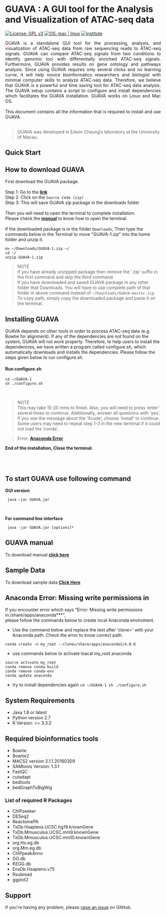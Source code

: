 # GUAVA : A GUI tool for the Analysis and Visualization of ATAC-seq data
[![License: GPL v3](https://img.shields.io/badge/License-GPL%20v3-blue.svg)](https://github.com/MayurDivate/GUAVASourceCode/blob/master/LICENSE) 
[![OS: mac | linux](https://img.shields.io/badge/OS-mac%20%7C%20linux-red.svg)](https://github.com/MayurDivate/GUAVASourceCode#guava--a-gui-tool-for-the-analysis-and-visualization-of-atac-seq-data) 
[![institute](https://img.shields.io/badge/Institute-University%20of%20Macau-blue.svg)](http://www.umac.mo)

<p align="justify">GUAVA is a standalone GUI tool for the processing, analysis, and visualization of ATAC-seq data from raw sequencing reads to ATAC-seq signals. GUAVA can compare ATAC-seq signals from two conditions to identify genomic loci with differentially enriched ATAC-seq signals. Furthermore, GUAVA provides results on gene ontology and pathways analysis. Since using GUAVA requires only several clicks and no learning curve, it will help novice bioinformatics researchers and biologist with minimal computer skills to analyze ATAC-seq data. Therefore, we believe that GUAVA is a powerful and time saving tool for ATAC-seq data analysis. The GUAVA setup contains a script to configure and install dependencies which facilitates the GUAVA installation. GUAVA works on Linux and Mac OS. <br/>
<br/>
This document contains all the information that is required to install and use GUAVA.<br/>
<br/>
</p>

> GUAVA was developed in Edwin Cheung’s laboratory at the University of Macau.<br/>


## Quick Start
## How to download GUAVA 
First download the GUAVA package.<br/>
<br/>
Step 1: Go to the [**link**](https://github.com/MayurDivate/GUAVA/releases) <br/>
Step 2: Click on the `Source Code (zip)` <br/>
Step 3: This will save GUAVA zip package in the downloads folder <br/>
<br/>
Then you will need to open the terminal to complete installation.<br/>
Please check the [**manual**](http://ec2-52-201-246-161.compute-1.amazonaws.com/guava/docs/GUAVA_manual.pdf) to know how to open the terminal.<br/>
<br/>
If the downloaded package is in the folder ```Downloads```, Then type the commands below in the Terminal to move "GUAVA-1.zip" into the home folder and unzip it.<br/>

```
mv ~/Downloads/GUAVA-1.zip ~/
cd ~/
unzip GUAVA-1.zip
```

> NOTE <br/>
> If you have already unzipped package then remove the '.zip' suffix in the first command and skip the third command.<br/>
> If you have downloaded and saved GUAVA package in any other folder that Downloads. You will have to use complete path of that folder in above command instead of `~/Downloads/GUAVA-master.zip`. To copy path, simply copy the downloaded package and paste it on the terminal. 

## Installing GUAVA
GUAVA depends on other tools in order to process ATAC-seq data (e.g. Bowtie for alignment). If any of the dependencies are not found on the system, GUAVA will not work properly. Therefore, to help users to install the dependencies, we have written a program called configure.sh, which automatically downloads and installs the dependencies. Please follow the steps given below to run configure.sh.
<br/>

#### Run configure.sh

```
cd ~/GUAVA-1
sh ./configure.sh 
```
<br/>

> NOTE <br/>
> This may take 15-20 mins to finish. Also, you will need to press ‘enter’ several times to continue. Additionally, answer all questions with ‘yes’. If you see the message about the ‘Xcode’, choose ‘install’ to continue. Some users may need to repeat step 1-3 in the new terminal if it could not load the ‘conda’. 

> Error: [**Anaconda Error**](https://github.com/MayurDivate/GUAVA#anaconda-error-missing-write-permissions-in)

**End of the installation, Close the terminal.**

<br/>
<br/>

## To start GUAVA use following command

**GUI version**
```
 java –jar GUAVA.jar
```

<br/>

**For command line interface**
```
 java -jar GUAVA.jar [options]*
```

## GUAVA manual 
To download manual [**click here**](http://ec2-52-201-246-161.compute-1.amazonaws.com/guava/docs/GUAVA_manual.pdf)
<br/>

## Sample Data 
To download sample data [ **Click Here** ](http://ec2-52-201-246-161.compute-1.amazonaws.com/guava/)

## Anaconda Error: Missing write permissions in
If you encounter error which says "Error: Missing write permissions in:/share/apps/anaconda***",<br/>
please follow the commands below to create local Anaconda enviroment.  

- Use the command below and replace the text after 'clone=' with your Anaconda path. Check the error to know correct path. 
```
conda create -n my_root --clone=/share/apps/anaconda2/4.0.0
``` 
- use commands below to activate loacal my_root anaconda
```
source activate my_root
conda remove conda-build
conda remove conda-env
conda update anaconda
```
- try to install dependencies again
``
cd ~/GUAVA-1
sh ./configure.sh
``

## System Requirements
- Java 1.8 or latest
- Python version 2.7
- R Version: >= 3.3.2<br/>

## Required bioinformatics tools
- Bowtie
- Bowtie2
- MACS2 version 2.1.1.20160309
- SAMtools Version: 1.3.1
- FastQC
- cutadapt
- bedtools
- bedGraphToBigWig

### List of required R Packages
- ChIPseeker
- DESeq2
- ReactomePA
- TxDb.Hsapiens.UCSC.hg19.knownGene
- TxDb.Mmusculus.UCSC.mm9.knownGene
- TxDb.Mmusculus.UCSC.mm10.knownGene
- org.Hs.eg.db
- org.Mm.eg.db
- ChIPpeakAnno
- GO.db
- KEGG.db
- EnsDb.Hsapiens.v75
- Rsubread
- ggplot2

## Support
 If you're having any problem, please [raise an issue](https://github.com/MayurDivate/GUAVASourceCode/issues) on GitHub. 
